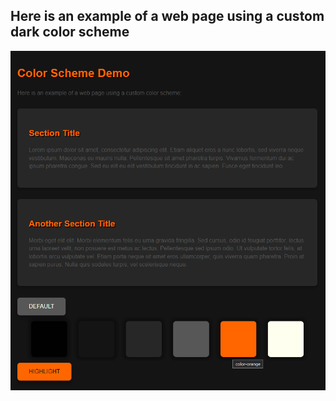## Here is an example of a web page using a custom dark color scheme

![screenshot](screenshot.png)
